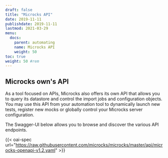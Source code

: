 ```yaml
---
draft: false
title: "Microcks API"
date: 2019-11-11
publishdate: 2019-11-11
lastmod: 2021-03-29
menu:
  docs:
    parent: automating
    name: Microcks API
    weight: 50
toc: true
weight: 50 #rem
---
```


## Microcks own's API

As a tool focused on APIs, Microcks also offers its own API that allows you to query its datastore and control the import jobs and configuration objects. You may use this API from your automation tool to dynamically launch new tests, register new mocks or globally control your Microcks server configuration.
      
The Swagger-UI below allows you to browse and discover the various API endpoints.


{{< oai-spec url="https://raw.githubusercontent.com/microcks/microcks/master/api/microcks-openapi-v1.2.yaml" >}}

